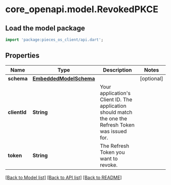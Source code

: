 # core_openapi.model.RevokedPKCE

## Load the model package
```dart
import 'package:pieces_os_client/api.dart';
```

## Properties
Name | Type | Description | Notes
------------ | ------------- | ------------- | -------------
**schema** | [**EmbeddedModelSchema**](EmbeddedModelSchema.md) |  | [optional] 
**clientId** | **String** | Your application's Client ID. The application should match the one the Refresh Token was issued for. | 
**token** | **String** | The Refresh Token you want to revoke. | 

[[Back to Model list]](../README.md#documentation-for-models) [[Back to API list]](../README.md#documentation-for-api-endpoints) [[Back to README]](../README.md)


